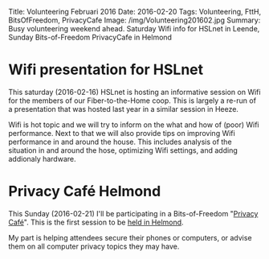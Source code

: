 ﻿Title: Volunteering Februari 2016
Date: 2016-02-20
Tags: Volunteering, FttH, BitsOfFreedom, PrivacyCafe
Image: /img/Volunteering201602.jpg
Summary: Busy volunteering weekend ahead. Saturday Wifi info for HSLnet in Leende, Sunday Bits-of-Freedom PrivacyCafe in Helmond

# Wifi presentation for HSLnet

This saturday (2016-02-16) HSLnet is hosting an informative session on Wifi for the members of our Fiber-to-the-Home coop. This is largely a re-run of a presentation that was hosted last year in a similar session in Heeze.

Wifi is hot topic and we will try to inform on the what and how of (poor) Wifi performance. Next to that we will also provide tips on improving Wifi performance in and around the house. This includes analysis of the situation in and around the hose, optimizing Wifi settings, and adding addionaly hardware.

# Privacy Café Helmond

This Sunday (2016-02-21) I'll be participating in a Bits-of-Freedom "[Privacy Café](https://privacycafe.bof.nl/)". This is the first session to be [held in Helmond](https://privacycafe.bof.nl/agenda/2102-bibliotheek-helmond-2016-2-21/).

My part is helping attendees secure their phones or computers, or advise them on all computer privacy topics they may have.
